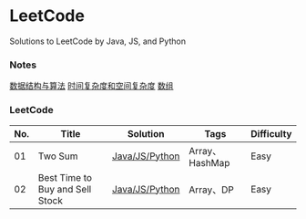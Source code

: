 # LeetCode

Solutions to LeetCode by Java, JS, and Python

### Notes

[数据结构与算法](https://github.com/donnapersonal/LeetCode/blob/main/notes/data_structure_and_algorithm.md)
[时间复杂度和空间复杂度](https://github.com/donnapersonal/LeetCode/blob/main/notes/time_space_complexity.md)
[数组](https://github.com/donnapersonal/LeetCode/blob/main/notes/array_basics.md)

### LeetCode

|	No. |	Title |	Solution | Tags | Difficulty |
|	--- |	--- | --- | --- | --- |
|	01 | Two Sum | [Java/JS/Python](https://github.com/donnapersonal/LeetCode/blob/main/solutions/01.two_sum.md) | Array、HashMap | Easy |
|	02 | Best Time to Buy and Sell Stock | [Java/JS/Python](https://github.com/donnapersonal/LeetCode/blob/main/solutions/02.best_time_to_buy_and_sell_stock.md) | Array、DP | Easy |
